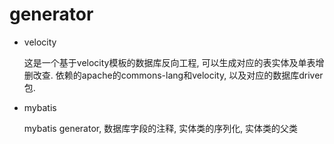 # generator

* velocity

    这是一个基于velocity模板的数据库反向工程, 可以生成对应的表实体及单表增删改查.
    依赖的apache的commons-lang和velocity, 以及对应的数据库driver包.

* mybatis

    mybatis generator, 数据库字段的注释, 实体类的序列化, 实体类的父类
